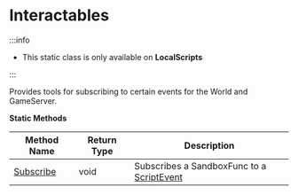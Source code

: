 # Interactables

:::info

+ This static class is only available on **LocalScripts**

:::

Provides tools for subscribing to certain events for the World and GameServer.

**Static Methods**

Method Name | Return Type | Description
--- | --- | ---
[Subscribe](subscribe.md) | void | Subscribes a SandboxFunc to a [ScriptEvent](../scriptevent/index.md)